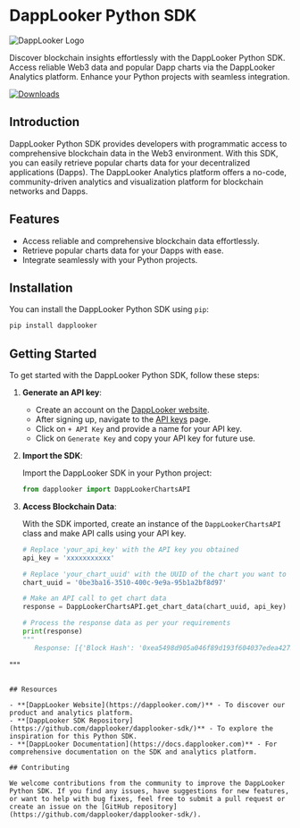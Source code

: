 # DappLooker Python SDK

![DappLooker Logo](https://d2yxqfr8upg55w.cloudfront.net/npm-package-images/DLLogo1800x400.png)

Discover blockchain insights effortlessly with the DappLooker Python SDK. Access reliable Web3 data and popular Dapp charts via the DappLooker Analytics platform. Enhance your Python projects with seamless integration.


[![Downloads](https://pepy.tech/badge/dapplooker)](https://pepy.tech/project/dapplooker)


## Introduction

DappLooker Python SDK provides developers with programmatic access to comprehensive blockchain data in the Web3 environment. With this SDK, you can easily retrieve popular charts data for your decentralized applications (Dapps). The DappLooker Analytics platform offers a no-code, community-driven analytics and visualization platform for blockchain networks and Dapps.

## Features

- Access reliable and comprehensive blockchain data effortlessly.
- Retrieve popular charts data for your Dapps with ease.
- Integrate seamlessly with your Python projects.

## Installation

You can install the DappLooker Python SDK using `pip`:

```bash
pip install dapplooker
```

## Getting Started

To get started with the DappLooker Python SDK, follow these steps:

1. **Generate an API key**:

   - Create an account on the [DappLooker website](https://dapplooker.com/).
   - After signing up, navigate to the [API keys](https://dapplooker.com/user/api) page.
   - Click on `+ API Key` and provide a name for your API key.
   - Click on `Generate Key` and copy your API key for future use.

2. **Import the SDK**:

   Import the DappLooker SDK in your Python project:

   ```python
   from dapplooker import DappLookerChartsAPI
   ```

3. **Access Blockchain Data**:

   With the SDK imported, create an instance of the `DappLookerChartsAPI` class and make API calls using your API key.

   ```python
   # Replace 'your_api_key' with the API key you obtained
   api_key = 'xxxxxxxxxxx'
   
   # Replace 'your_chart_uuid' with the UUID of the chart you want to retrieve data for
   chart_uuid = '0be3ba16-3510-400c-9e9a-95b1a2bf8d97'
   
   # Make an API call to get chart data
   response = DappLookerChartsAPI.get_chart_data(chart_uuid, api_key)
   
   # Process the response data as per your requirements
   print(response)
   """
      Response: [{'Block Hash': '0xea5498d905a046f89d193f604037edea42752d889a423e39b72cc08bcff1792a', 'Author': '0x6488cfc95016804e23fd6fd370d8cc1a975d4178', 'Block Number': 462671, 'Timestamp': '2023-08-04T12:27:12Z'}, {'Block Hash': '0x4a72ce8fd915a8a392a2e8680d47684a8e4438fc49b13a5d13c35ebf6539ff24', 'Author': '0x8364134c2856e229fe67d2bbc10c7a3575935b80', 'Block Number': 462670, 'Timestamp': '2023-08-04T12:27:00Z'}, {'Block Hash': '0xcdc22e1ba5e15f546913a141f85bb187d17ff47c1d0a666592b226feda3a8054', 'Author': '0x174eed974591bdfa99cf0036f6de03bc08b943fb', 'Block Number': 462669, 'Timestamp': '2023-08-04T12:26:48Z'}, {'Block Hash': '0xee58ef526755158ef4ef7740279a10f5dd4045ffde062f1233b1f0bf409905bb', 'Author': '0xd4d0a0f4d9370b7aeef9660169839ad5a96e8e01', 'Block Number': 462668, 'Timestamp': '2023-08-04T12:26:36Z'} ... ]
"""
   ```

## Resources

- **[DappLooker Website](https://dapplooker.com/)** - To discover our product and analytics platform.
- **[DappLooker SDK Repository](https://github.com/dapplooker/dapplooker-sdk/)** - To explore the inspiration for this Python SDK.
- **[DappLooker Documentation](https://docs.dapplooker.com)** - For comprehensive documentation on the SDK and analytics platform.

## Contributing

We welcome contributions from the community to improve the DappLooker Python SDK. If you find any issues, have suggestions for new features, or want to help with bug fixes, feel free to submit a pull request or create an issue on the [GitHub repository](https://github.com/dapplooker/dapplooker-sdk/).
